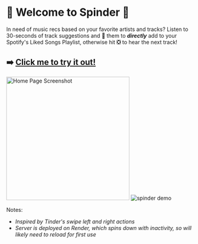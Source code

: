 # 🎵 Welcome to Spinder 🎵

In need of music recs based on your favorite artists and tracks? Listen to 30-seconds of track suggestions and 💚 them to ***directly*** add to your Spotify's Liked Songs Playlist, otherwise hit ❎ to hear the next track!

## ➡️ [Click me to try it out!](https://spinder-listen.netlify.app) 
[<img width="325" alt="Home Page Screenshot" src="https://github.com/user-attachments/assets/add0b912-388d-492b-a022-ad9a9b05b107">](https://spinder-listen.netlify.app)            ![spinder demo](https://media.giphy.com/media/v1.Y2lkPTc5MGI3NjExZ3pzZndhMjg3am1oemF6MWJhdHV5YWw1MDBsaW9jcmk3YnEwc2E5MiZlcD12MV9pbnRlcm5hbF9naWZfYnlfaWQmY3Q9Zw/VL1FM3nkThSTqeUwfp/giphy.gif)

Notes:
- _Inspired by Tinder's swipe left and right actions_
- _Server is deployed on Render, which spins down with inactivity, so will likely need to reload for first use_
